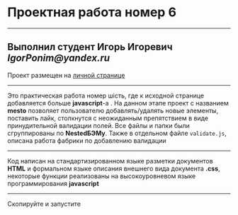 # Проектная работа номер 6
___________________________
## Выполнил студент Игорь Игоревич _IgorPonim@yandex.ru_
Проект размещен на [личной странице](https://igorponim.github.io/mesto/)
_________________________

Это практическая работа номер шість, где к исходной странице добавляется больше **javascript**-а . На данном этапе проект с названием **mesto**  позволяет пользователю добавлять/удалять новые элементы, поставить лайк, столкнутся с неожиданным препятствием в виде принудительной валидации полей.
Все файлы и папки были сгруппированы по **NestedБЭМу**.
Также в отдельном файле ```validate.js```,  описана работа фабрики по добавлению валидации
___________________________
Код написан на cтандартизированном языке разметки документов **HTML**  и формальном языке описания внешнего вида документа **.css**, некоторые функции реализованы на высокоуровневом языке программирования **javascript**
___________________________

Скопируйте и запустите
